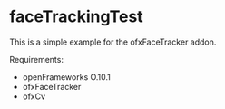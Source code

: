 # faceTrackingTest
This is a simple example for the ofxFaceTracker addon.

Requirements:
- openFrameworks O.10.1
- ofxFaceTracker
- ofxCv
